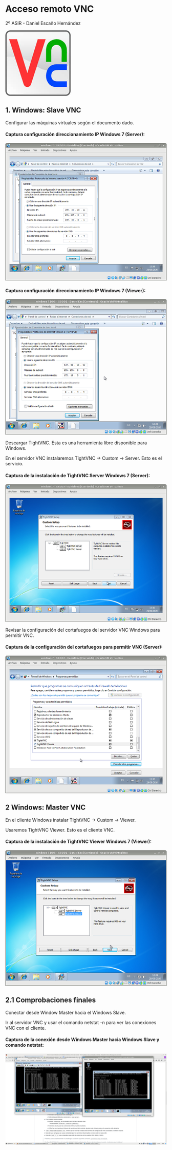 # Acceso remoto VNC
      
      
2º ASIR - Daniel Escaño Hernández
  
![](./Capturas/vnc.jpg)
  
  
## 1. Windows: Slave VNC
  
  
Configurar las máquinas virtuales según el documento dado.
  
#### Captura configuración direccionamiento IP Windows 7 (Server):
![](./Capturas/5.png)
  
  
#### Captura configuración direccionamiento IP Windows 7 (Viewer):
![](./Capturas/4.png)
  
  
Descargar TightVNC. Esta es una herramienta libre disponible para Windows.
  
En el servidor VNC instalaremos TightVNC -> Custom -> Server. Esto es el servicio.
  
#### Captura de la instalación de TightVNC Server Windows 7 (Server):
![](./Capturas/7.png)
  
  
Revisar la configuración del cortafuegos del servidor VNC Windows para permitir VNC.
  
#### Captura de la configuración del cortafuegos para permitir VNC (Server):
![](./Capturas/9.png)
  
  
## 2 Windows: Master VNC
  
  
En el cliente Windows instalar TightVNC -> Custom -> Viewer.
  
Usaremos TightVNC Viewer. Esto es el cliente VNC.
  
  
#### Captura de la instalación de TightVNC Viewer Windows 7 (Viewer):
![](./Capturas/2.png)
  
  
## 2.1 Comprobaciones finales
  
Conectar desde Window Master hacia el Windows Slave.
  
Ir al servidor VNC y usar el comando netstat -n para ver las conexiones VNC con el cliente.
  
  
#### Captura de la conexión desde Windows Master hacia Windows Slave y comando netstat:
![](./Capturas/1.png)
  
  
